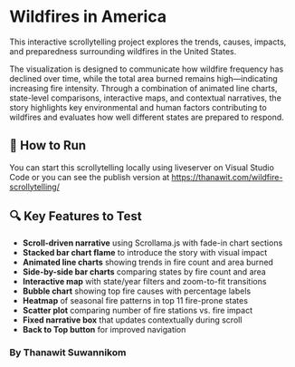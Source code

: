 # Wildfires in America

This interactive scrollytelling project explores the trends, causes, impacts, and preparedness surrounding wildfires in the United States.

The visualization is designed to communicate how wildfire frequency has declined over time, while the total area burned remains high—indicating increasing fire intensity. Through a combination of animated line charts, state-level comparisons, interactive maps, and contextual narratives, the story highlights key environmental and human factors contributing to wildfires and evaluates how well different states are prepared to respond.

## 🧭 How to Run

You can start this scrollytelling locally using liveserver on Visual Studio Code or you can see the publish version at https://thanawit.com/wildfire-scrollytelling/

## 🔍 Key Features to Test

- **Scroll-driven narrative** using Scrollama.js with fade-in chart sections
- **Stacked bar chart flame** to introduce the story with visual impact
- **Animated line charts** showing trends in fire count and area burned
- **Side-by-side bar charts** comparing states by fire count and area
- **Interactive map** with state/year filters and zoom-to-fit transitions
- **Bubble chart** showing top fire causes with percentage labels
- **Heatmap** of seasonal fire patterns in top 11 fire-prone states
- **Scatter plot** comparing number of fire stations vs. fire impact
- **Fixed narrative box** that updates contextually during scroll
- **Back to Top button** for improved navigation

### By Thanawit Suwannikom

